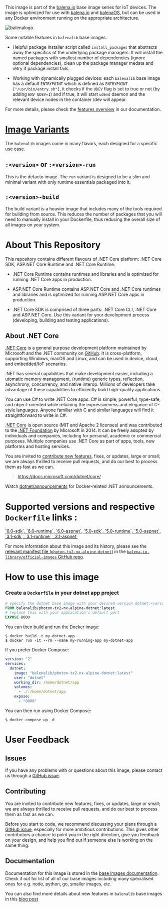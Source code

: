 <!-- THIS IS AUTO-GENERATED CONTENT. DO NOT MANUALLY EDIT. -->

This image is part of the [balena.io][balena] base image series for IoT devices. The image is optimized for use with [balena.io][balena] and [balenaOS][balena-os], but can be used in any Docker environment running on the appropriate architecture.

![balenalogo](https://avatars2.githubusercontent.com/u/6157842?s=200&v=4).

Some notable features in `balenalib` base images:

- Helpful package installer script called `install_packages` that abstracts away the specifics of the underlying package managers. It will install the named packages with smallest number of dependencies (ignore optional dependencies), clean up the package manager medata and retry if package install fails.

- Working with dynamically plugged devices: each `balenalib` base image has a default `ENTRYPOINT` which is defined as `ENTRYPOINT ["/usr/bin/entry.sh"]`, it checks if the `UDEV` flag is set to true or not (by adding `ENV UDEV=1`) and if true, it will start `udevd` daemon and the relevant device nodes in the container /dev will appear.

For more details, please check the [features overview](https://www.balena.io/docs/reference/base-images/base-images/#features-overview) in our documentation.

# [Image Variants][variants]

The `balenalib` images come in many flavors, each designed for a specific use case.

## `:<version>` or `:<version>-run`

This is the defacto image. The `run` variant is designed to be a slim and minimal variant with only runtime essentials packaged into it.

## `:<version>-build`

The build variant is a heavier image that includes many of the tools required for building from source. This reduces the number of packages that you will need to manually install in your Dockerfile, thus reducing the overall size of all images on your system.

[variants]: https://www.balena.io/docs/reference/base-images/base-images/#run-vs-build?ref=dockerhub

# About This Repository

This repository contains different flavours of .NET Core platform: .NET Core SDK, ASP.NET Core Runtime and .NET Core Runtime.

- .NET Core Runtime contains runtimes and libraries and is optimized for running .NET Core apps in production.

- ASP.NET Core Runtime contains ASP.NET Core and .NET Core runtimes and libraries and is optimized for running ASP.NET Core apps in production.

- .NET Core SDK is comprised of three parts: .NET Core CLI, .NET Core and ASP.NET Core. Use this variant for your development process (developing, building and testing applications).

## About .NET Core

[.NET Core](https://docs.microsoft.com/dotnet/core/) is a general purpose development platform maintained by Microsoft and the .NET community on [GitHub](https://github.com/dotnet/core). It is cross-platform, supporting Windows, macOS and Linux, and can be used in device, cloud, and embedded/IoT scenarios.

.NET has several capabilities that make development easier, including a utomatic memory management, (runtime) generic types, reflection, asynchrony, concurrency, and native interop. Millions of developers take advantage of these capabilities to efficiently build high-quality applications.

You can use C# to write .NET Core apps. C# is simple, powerful, type-safe, and object-oriented while retaining the expressiveness and elegance of C-style languages. Anyone familiar with C and similar languages will find it straightforward to write in C#.

[.NET Core](https://github.com/dotnet/core) is open source (MIT and Apache 2 licenses) and was contributed to the [.NET Foundation](http://dotnetfoundation.org) by Microsoft in 2014. It can be freely adopted by individuals and companies, including for personal, academic or commercial purposes. Multiple companies use .NET Core as part of apps, tools, new platforms and hosting services.

You are invited to [contribute new features](https://github.com/dotnet/core/blob/master/CONTRIBUTING.md), fixes, or updates, large or small; we are always thrilled to receive pull requests, and do our best to process them as fast as we can.

> https://docs.microsoft.com/dotnet/core/

Watch [dotnet/announcements](https://github.com/dotnet/announcements/labels/Docker) for Docker-related .NET announcements.

# Supported versions and respective `Dockerfile` links :

[&#x60;6.0-sdk&#x60;, &#x60;6.0-runtime&#x60;, &#x60;6.0-aspnet&#x60;, &#x60;5.0-sdk&#x60;, &#x60;5.0-runtime&#x60;, &#x60;5.0-aspnet&#x60;, &#x60;3.1-sdk&#x60;, &#x60;3.1-runtime&#x60;, &#x60;3.1-aspnet&#x60;](https://github.com/balena-io-library/base-images/tree/master/balena-base-images/dotnet/photon-tx2-nx/alpine/)

For more information about this image and its history, please see the [relevant manifest file (`photon-tx2-nx-alpine-dotnet`)](https://github.com/balena-io-library/official-images/blob/master/library/photon-tx2-nx-alpine-dotnet) in the [`balena-io-library/official-images` GitHub repo](https://github.com/balena-io-library/official-images).

# How to use this image

### Create a `Dockerfile` in your dotnet app project

```dockerfile
# specify the dotnet base image with your desired version dotnet:<version>
FROM balenalib/photon-tx2-nx-alpine-dotnet:latest
# replace this with your application's default port
EXPOSE 8000
```

You can then build and run the Docker image:

```console
$ docker build -t my-dotnet-app .
$ docker run -it --rm --name my-running-app my-dotnet-app
```

If you prefer Docker Compose:

```yml
version: "2"
services:
  dotnet:
    image: "balenalib/photon-tx2-nx-alpine-dotnet:latest"
    user: "dotnet"
    working_dir: /home/dotnet/app
    volumes:
      - ./:/home/dotnet/app
    expose:
      - "8000"
```

You can then run using Docker Compose:

```console
$ docker-compose up -d
```

# User Feedback

## Issues

If you have any problems with or questions about this image, please contact us through a [GitHub issue](https://github.com/balena-io-library/base-images/issues).

## Contributing

You are invited to contribute new features, fixes, or updates, large or small; we are always thrilled to receive pull requests, and do our best to process them as fast as we can.

Before you start to code, we recommend discussing your plans through a [GitHub issue](https://github.com/balena-io-library/base-images/issues), especially for more ambitious contributions. This gives other contributors a chance to point you in the right direction, give you feedback on your design, and help you find out if someone else is working on the same thing.

## Documentation

Documentation for this image is stored in the [base images documentation][docs]. Check it out for list of all of our base images including many specialised ones for e.g. node, python, go, smaller images, etc.

You can also find more details about new features in `balenalib` base images in this [blog post][migration-docs]

[docs]: https://www.balena.io/docs/reference/base-images/base-images/#balena-base-images?ref=dockerhub
[variants]: https://www.balena.io/docs/reference/base-images/base-images/#run-vs-build?ref=dockerhub
[migration-docs]: https://www.balena.io/blog/new-year-new-balena-base-images/?ref=dockerhub
[balena]: https://balena.io/?ref=dockerhub
[balena-os]: https://www.balena.io/os/?ref=dockerhub
